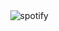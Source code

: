 <img src="https://spotify-github-profile.vercel.app/api/view?uid=31ifti3sznfbpc4qxmtxitmsfm64&cover_image=true&theme=default&bar_color=00ff00&bar_color_cover=true" alt="spotify" align="right"/>
